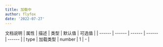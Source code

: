 ```yaml
---
title: 加载中
author: flyfox
date: '2022-07-27'
---
```


<loadings></loadings>

<sub-title>文档说明</sub-title>
|   属性   |   描述   |   类型   |   默认值   |   可选值   |
|  ------  |  ------  |  ------  |  ------  |  ------  |
|   type   |   加载类型   |   number   |   1   |   -   |
